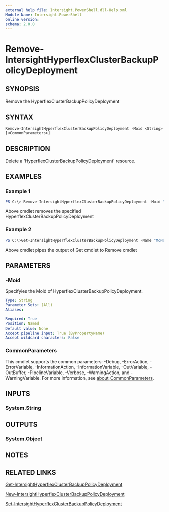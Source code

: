 ```yaml
---
external help file: Intersight.PowerShell.dll-Help.xml
Module Name: Intersight.PowerShell
online version:
schema: 2.0.0
---
```


# Remove-IntersightHyperflexClusterBackupPolicyDeployment

## SYNOPSIS
Remove the HyperflexClusterBackupPolicyDeployment

## SYNTAX

```
Remove-IntersightHyperflexClusterBackupPolicyDeployment -Moid <String> [<CommonParameters>]
```

## DESCRIPTION
Delete a &apos;HyperflexClusterBackupPolicyDeployment&apos; resource.

## EXAMPLES

### Example 1
```powershell
PS C:\> Remove-IntersightHyperflexClusterBackupPolicyDeployment -Moid "xxxxxxxxxxxxxxxxxxxxxxxxxxx"
```
Above cmdlet removes the specified HyperflexClusterBackupPolicyDeployment 

### Example 2
```powershell
PS C:\>Get-IntersightHyperflexClusterBackupPolicyDeployment -Name "MoName"|  Remove-IntersightHyperflexClusterBackupPolicyDeployment
```
Above cmdlet pipes the output of Get cmdlet to Remove cmdlet

## PARAMETERS

### -Moid
Specifyies the Moid of HyperflexClusterBackupPolicyDeployment.

```yaml
Type: String
Parameter Sets: (All)
Aliases:

Required: True
Position: Named
Default value: None
Accept pipeline input: True (ByPropertyName)
Accept wildcard characters: False
```

### CommonParameters
This cmdlet supports the common parameters: -Debug, -ErrorAction, -ErrorVariable, -InformationAction, -InformationVariable, -OutVariable, -OutBuffer, -PipelineVariable, -Verbose, -WarningAction, and -WarningVariable. For more information, see [about_CommonParameters](http://go.microsoft.com/fwlink/?LinkID=113216).

## INPUTS

### System.String

## OUTPUTS

### System.Object
## NOTES

## RELATED LINKS

[Get-IntersightHyperflexClusterBackupPolicyDeployment](./Get-IntersightHyperflexClusterBackupPolicyDeployment.md)

[New-IntersightHyperflexClusterBackupPolicyDeployment](./New-IntersightHyperflexClusterBackupPolicyDeployment.md)

[Set-IntersightHyperflexClusterBackupPolicyDeployment](./Set-IntersightHyperflexClusterBackupPolicyDeployment.md)

